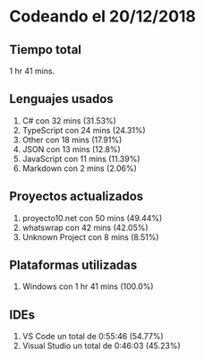 # Codeando el 20/12/2018

## Tiempo total
1 hr 41 mins.

## Lenguajes usados
1. C# con 32 mins (31.53%)
1. TypeScript con 24 mins (24.31%)
1. Other con 18 mins (17.91%)
1. JSON con 13 mins (12.8%)
1. JavaScript con 11 mins (11.39%)
1. Markdown con 2 mins (2.06%)

## Proyectos actualizados
1. proyecto10.net con 50 mins (49.44%)
1. whatswrap con 42 mins (42.05%)
1. Unknown Project con 8 mins (8.51%)

## Plataformas utilizadas
1. Windows con 1 hr 41 mins (100.0%)

## IDEs
1. VS Code un total de 0:55:46 (54.77%)
1. Visual Studio un total de 0:46:03 (45.23%)
